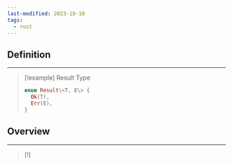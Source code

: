 ```yaml
---
last-modified: 2023-10-10
tags:
  - rust
---
```

## Definition
---
> [!example] Result Type
>``` rust
> enum Result\<T, E\> {
> 	Ok(T),
> 	Err(E),
> }
>```


## Overview
---
> [!]